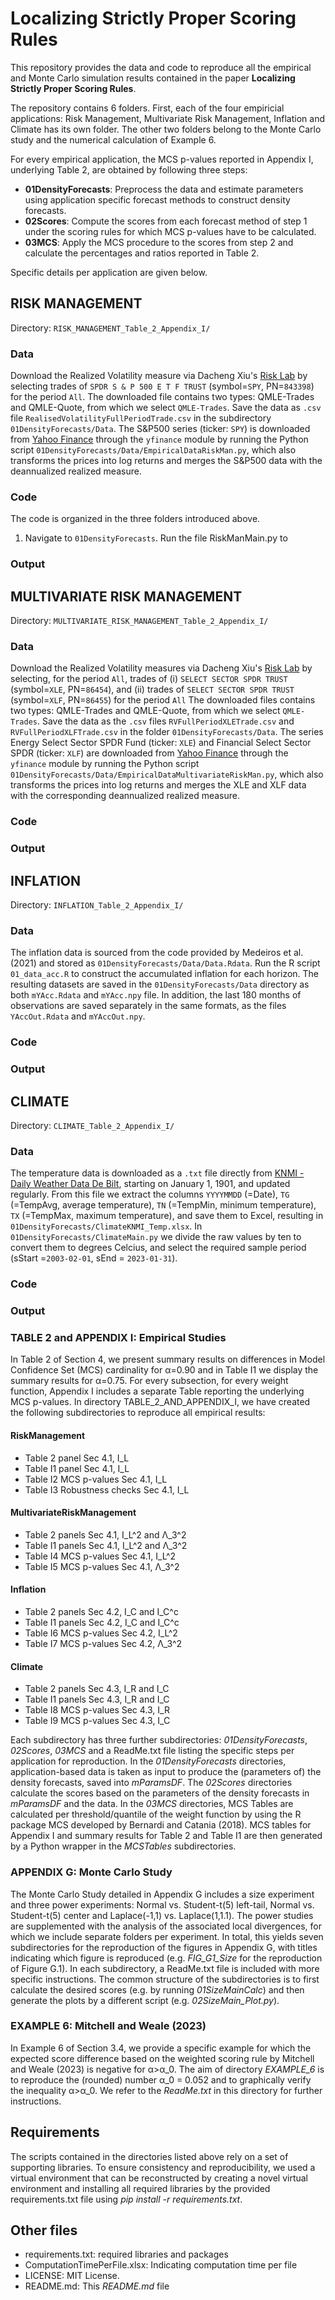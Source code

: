 # Localizing Strictly Proper Scoring Rules

This repository provides the data and code to reproduce all the empirical and Monte Carlo simulation results contained in the paper **Localizing Strictly Proper Scoring Rules**.

The repository contains 6 folders. First, each of the four empiricial applications: Risk Management, Multivariate Risk Management, Inflation and Climate has its own folder. The other two folders belong to the Monte Carlo study and the numerical calculation of Example 6.

For every empirical application, the MCS p-values reported in Appendix I, underlying Table 2, are obtained by following three steps:
* **01DensityForecasts**: Preprocess the data and estimate parameters using application specific forecast methods to construct density forecasts.
* **02Scores**: Compute the scores from each forecast method of step 1 under the scoring rules for which MCS p-values have to be calculated.
* **03MCS**: Apply the MCS procedure to the scores from step 2 and calculate the percentages and ratios reported in Table 2. 
 
Specific details per application are given below. 


## RISK MANAGEMENT
Directory: `RISK_MANAGEMENT_Table_2_Appendix_I/`

### Data
Download the Realized Volatility measure via Dacheng Xiu's [Risk Lab](https://dachxiu.chicagobooth.edu/#risklab) by selecting trades of `SPDR S & P 500 E T F TRUST` (symbol=`SPY`, PN=`843398`) for the period `All`. The downloaded file contains two types: QMLE-Trades and QMLE-Quote, from which we select `QMLE-Trades`. Save the data as `.csv` file `RealisedVolatilityFullPeriodTrade.csv` in the subdirectory `01DensityForecasts/Data`. The S&P500 series (ticker: `SPY`) is downloaded from [Yahoo Finance](https://finance.yahoo.com/quote/SPY/) through the `yfinance` module by running the Python script `01DensityForecasts/Data/EmpiricalDataRiskMan.py`, which also transforms the prices into log returns and merges the S&P500 data with the deannualized realized measure.  

### Code
The code is organized in the three folders introduced above.
1. Navigate to `01DensityForecasts`. Run the file RiskManMain.py to


### Output


## MULTIVARIATE RISK MANAGEMENT
Directory: `MULTIVARIATE_RISK_MANAGEMENT_Table_2_Appendix_I/`

### Data
Download the Realized Volatility measures via Dacheng Xiu's [Risk Lab](https://dachxiu.chicagobooth.edu/#risklab) by selecting, for the period `All`, trades of (i) `SELECT SECTOR SPDR TRUST` (symbol=`XLE`, PN=`86454`), and (ii) trades of `SELECT SECTOR SPDR TRUST` (symbol=`XLF`, PN=`86455`) for the period `All` The downloaded files contains two types: QMLE-Trades and QMLE-Quote, from which we select `QMLE-Trades`. Save the data as the `.csv` files `RVFullPeriodXLETrade.csv` and `RVFullPeriodXLFTrade.csv` in the folder `01DensityForecasts/Data`. The series Energy Select Sector SPDR Fund (ticker: `XLE`) and Financial Select Sector SPDR (ticker: `XLF`) are downloaded from [Yahoo Finance](https://finance.yahoo.com/quote/XLE/) through the `yfinance` module by running the Python script `01DensityForecasts/Data/EmpiricalDataMultivariateRiskMan.py`, which also transforms the prices into log returns and merges the XLE and XLF data with the corresponding deannualized realized measure.  


### Code

### Output

## INFLATION
Directory: `INFLATION_Table_2_Appendix_I/`

### Data
The inflation data is sourced from the code provided by Medeiros et al. (2021) and stored as `01DensityForecasts/Data/Data.Rdata`. Run the R script `01_data_acc.R` to construct the accumulated inflation for each horizon. The resulting datasets are saved in the `01DensityForecasts/Data` directory as both `mYAcc.Rdata` and `mYAcc.npy` file. In addition, the last 180 months of observations are saved separately in the same formats, as the files `YAccOut.Rdata` and `mYAccOut.npy`. 

### Code

### Output

## CLIMATE
Directory: `CLIMATE_Table_2_Appendix_I/`

### Data
The temperature data is downloaded as a `.txt` file directly from [KNMI - Daily Weather Data De Bilt](https://cdn.knmi.nl/knmi/map/page/klimatologie/gegevens/daggegevens/etmgeg_260.zip), starting on January 1, 1901, and updated regularly. From this file we extract the columns `YYYYMMDD` (=Date), `TG` (=TempAvg, average temperature), `TN` (=TempMin, minimum temperature), `TX` (=TempMax, maximum temperature), and save them to Excel, resulting in `01DensityForecasts/ClimateKNMI_Temp.xlsx`. In `01DensityForecasts/ClimateMain.py` we divide the raw values by ten to convert them to degrees Celcius, and select the required sample period (sStart =`2003-02-01`, sEnd = `2023-01-31`).

### Code

### Output



### TABLE 2 and APPENDIX I: Empirical Studies
In Table 2 of Section 4, we present summary results on differences in Model Confidence Set (MCS) cardinality for α=0.90 and in Table I1 we display the summary results for α=0.75. For every subsection, for every weight function, Appendix I includes a separate Table reporting the underlying MCS p-values. In directory TABLE_2_AND_APPENDIX_I, we have created the following subdirectories to reproduce all empirical results:

#### RiskManagement
- Table 2 panel Sec 4.1, I_L 
- Table I1 panel Sec 4.1, I_L
- Table I2 MCS p-values Sec 4.1, I_L
- Table I3 Robustness checks Sec 4.1, I_L

#### MultivariateRiskManagement
- Table 2 panels Sec 4.1, I_L^2 and Λ_3^2
- Table I1 panels Sec 4.1, I_L^2 and Λ_3^2
- Table I4 MCS p-values Sec 4.1, I_L^2
- Table I5 MCS p-values Sec 4.1, Λ_3^2

#### Inflation
- Table 2 panels Sec 4.2, I_C and I_C^c
- Table I1 panels Sec 4.2, I_C and I_C^c
- Table I6 MCS p-values Sec 4.2, I_L^2
- Table I7 MCS p-values Sec 4.2, Λ_3^2

#### Climate
- Table 2 panels Sec 4.3, I_R and I_C
- Table I1 panels Sec 4.3, I_R and I_C
- Table I8 MCS p-values Sec 4.3, I_R
- Table I9 MCS p-values Sec 4.3, I_C

Each subdirectory has three further subdirectories: *01DensityForecasts*, *02Scores*, *03MCS* and a ReadMe.txt file listing the specific steps per application for reproduction. In the *01DensityForecasts* directories, application-based data is taken as input to produce the (parameters of) the density forecasts, saved into *mParamsDF*. The *02Scores* directories calculate the scores based on the parameters of the density forecasts in *mParamsDF* and the data. In the *03MCS* directories, MCS Tables are calculated per threshold/quantile of the weight function by using the R package MCS developed by Bernardi and Catania (2018). MCS tables for Appendix I and summary results for Table 2 and Table I1 are then generated by a Python wrapper in the *MCSTables* subdirectories. 

### APPENDIX G: Monte Carlo Study
The Monte Carlo Study detailed in Appendix G includes a size experiment and three power experiments: Normal vs. Student-t(5) left-tail, Normal vs. Student-t(5) center and Laplace(-1,1) vs. Laplace(1,1.1). The power studies are supplemented with the analysis of the associated local divergences, for which we include separate folders per experiment. In total, this yields seven subdirectories for the reproduction of the figures in Appendix G, with titles indicating which figure is reproduced (e.g. *FIG_G1_Size* for the reproduction of Figure G.1). In each subdirectory, a ReadMe.txt file is included with more specific instructions. The common structure of the subdirectories is to first calculate the desired scores (e.g. by running *01SizeMainCalc*) and then generate the plots by a different script (e.g. *02SizeMain_Plot.py*).

### EXAMPLE 6: Mitchell and Weale (2023)
In Example 6 of Section 3.4, we provide a specific example for which the expected score difference based on the weighted scoring rule by Mitchell and Weale (2023) is negative for α>α_0. The aim of directory *EXAMPLE_6* is to reproduce the (rounded) number α_0 = 0.052 and to graphically verify the inequality α>α_0. We refer to the *ReadMe.txt* in this directory for further instructions.

## Requirements
The scripts contained in the directories listed above rely on a set of supporting libraries. To ensure consistency and reproducibility, we used a virtual environment that can be reconstructed by creating a novel virtual environment and installing all required libraries by the provided requirements.txt file using *pip install -r requirements.txt*.

## Other files
- requirements.txt: required libraries and packages
- ComputationTimePerFile.xlsx: Indicating computation time per file
- LICENSE: MIT License.
- README.md: This *README.md* file




